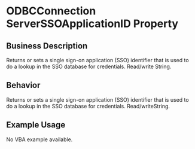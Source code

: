 # ODBCConnection ServerSSOApplicationID Property

## Business Description
Returns or sets a single sign-on application (SSO) identifier that is used to do a lookup in the SSO database for credentials. Read/write String.

## Behavior
Returns or sets a single sign-on application (SSO) identifier that is used to do a lookup in the SSO database for credentials. Read/writeString.

## Example Usage
No VBA example available.